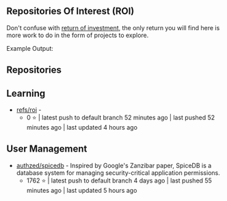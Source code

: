 ## Repositories Of Interest (ROI)

Don't confuse with [return of investment](https://www.investopedia.com/terms/r/returnoninvestment.asp), the only return you will find here is more work to do in the form of projects to explore.

Example Output:

## Repositories

## Learning
- [refs/roi](https://github.com/refs/roi) -
  - 0 ⭐️ | latest push to default branch 52 minutes ago | last pushed 52 minutes ago | last updated 4 hours ago

## User Management
- [authzed/spicedb](https://github.com/authzed/spicedb) - Inspired by Google's Zanzibar paper, SpiceDB is a database system for managing security-critical application permissions.
  - 1762 ⭐️ | latest push to default branch 4 days ago | last pushed 55 minutes ago | last updated 5 hours ago